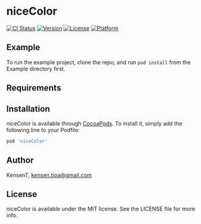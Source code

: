 # niceColor

[![CI Status](https://img.shields.io/travis/KensenT/niceColor.svg?style=flat)](https://travis-ci.org/KensenT/niceColor)
[![Version](https://img.shields.io/cocoapods/v/niceColor.svg?style=flat)](https://cocoapods.org/pods/niceColor)
[![License](https://img.shields.io/cocoapods/l/niceColor.svg?style=flat)](https://cocoapods.org/pods/niceColor)
[![Platform](https://img.shields.io/cocoapods/p/niceColor.svg?style=flat)](https://cocoapods.org/pods/niceColor)

## Example

To run the example project, clone the repo, and run `pod install` from the Example directory first.

## Requirements

## Installation

niceColor is available through [CocoaPods](https://cocoapods.org). To install
it, simply add the following line to your Podfile:

```ruby
pod 'niceColor'
```

## Author

KensenT, kensen.tjoa@gmail.com

## License

niceColor is available under the MIT license. See the LICENSE file for more info.
